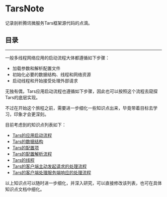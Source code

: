 # TarsNote

记录剖析腾讯微服务Tars框架源代码的点滴。

## 目录
---------------

一般多线程网络应用的启动流程大体都遵循如下步骤：

- 加载参数和解析配置文件
- 初始化必要的数据结构、线程和网络资源
- 启动线程和开始接受处理外部请求

无独有偶，Tars应用启动流程也遵循如下步骤，因此也可以按照这个流程去窥探Tars的底层实现。

不过在开始这个旅程之前，需要进一步细化一些知识点出来，毕竟带着目标去学习，印象才会更深刻。

目前考虑到的知识点列表如下：

- [Tars的应用启动流程](application_startup.md)
- [Tars的数据结构](struct_definition.md)
- [Tars的配置项](configure_option.md)
- [Tars的配置解析流程](configure_parser.md)
- [Tars的线程](threads.md)
- [Tars的客户端主动发起请求的处理流程](client_request_flow.md)
- [Tars的客户端处理服务端响应的处理流程](client_response_flow.md)

以上知识点可以随时进一步细化，并深入研究，可以直接修改该列表，也可在具体知识点文档中细化。